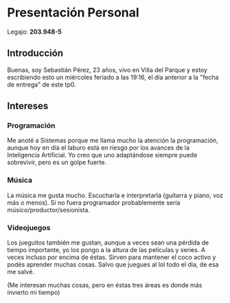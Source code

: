 # Presentación Personal
Legajo: **203.948-5**

## Introducción
Buenas, soy Sebastián Pérez, 23 años, vivo en Villa del Parque y estoy escribiendo esto un miércoles feriado a las 19:16, el día anterior a la "fecha de entrega" de este tp0.

## Intereses
### Programación
Me anoté a Sistemas porque me llama mucho la atención la programación, aunque hoy en día el laburo está en riesgo por los avances de la Inteligencia Artificial. Yo creo que uno adaptándose siempre puede sobrevivir, pero es un golpe fuerte.

### Música
La música me gusta mucho. Escucharla e interpretarla (guitarra y piano, voz más o menos). Si no fuera programador probablemente sería músico/productor/sesionista.

### Videojuegos
Los jueguitos también me gustan, aunque a veces sean una pérdida de tiempo importante, yo los pongo a la altura de las películas y series. A veces incluso por encima de éstas. Sirven para mantener el coco activo y podés aprender muchas cosas. Salvo que juegues al lol todo el día, de esa me salvé.

(Me interesan muchas cosas, pero en éstas tres áreas es donde más invierto mi tiempo)
